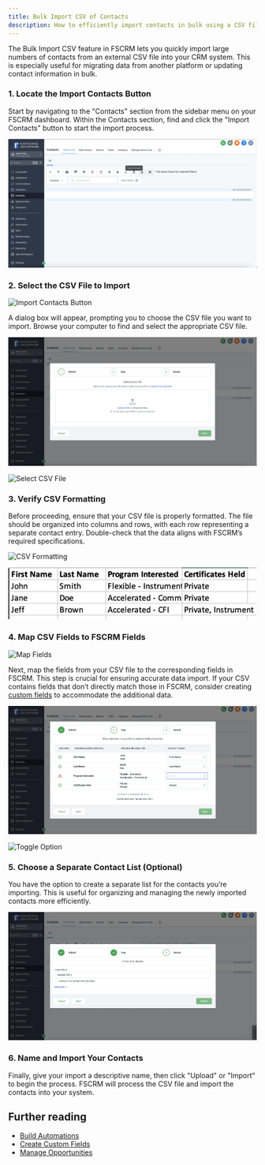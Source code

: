 ```yaml
---
title: Bulk Import CSV of Contacts
description: How to efficiently import contacts in bulk using a CSV file in FSCRM.
---
```


The Bulk Import CSV feature in FSCRM lets you quickly import large numbers of contacts from an external CSV file into your CRM system. This is especially useful for migrating data from another platform or updating contact information in bulk.

### 1. Locate the Import Contacts Button

Start by navigating to the "Contacts" section from the sidebar menu on your FSCRM dashboard. Within the Contacts section, find and click the "Import Contacts" button to start the import process.

![Import Contacts Button](/public/bulk-csv-guide/navigate-to-import-contacts.webp)


### 2. Select the CSV File to Import

![Import Contacts Button](/bulk-csv-guide/navigate-to-import-contacts.png)


A dialog box will appear, prompting you to choose the CSV file you want to import. Browse your computer to find and select the appropriate CSV file.


![Select CSV File](/public/bulk-csv-guide/choose-csv-file.webp)

![Select CSV File](/bulk-csv-guide/choose-csv-file.png)


### 3. Verify CSV Formatting


Before proceeding, ensure that your CSV file is properly formatted. The file should be organized into columns and rows, with each row representing a separate contact entry. Double-check that the data aligns with FSCRM’s required specifications.

![CSV Formatting](/bulk-csv-guide/sample-csv.png)


![CSV Formatting](/public/bulk-csv-guide/sample-csv.webp)


### 4. Map CSV Fields to FSCRM Fields

![Map Fields](/bulk-csv-guide/map-fields-csv.png)


Next, map the fields from your CSV file to the corresponding fields in FSCRM. This step is crucial for ensuring accurate data import. If your CSV contains fields that don’t directly match those in FSCRM, consider creating [custom fields](/guides/custom-fields) to accommodate the additional data.


![Map Fields](/public/bulk-csv-guide/map-fields-csv.webp)

![Toggle Option](/bulk-csv-guide/name-csv-import.png)


### 5. Choose a Separate Contact List (Optional)

You have the option to create a separate list for the contacts you’re importing. This is useful for organizing and managing the newly imported contacts more efficiently.

![Toggle Option](/public/bulk-csv-guide/name-csv-import.webp)

### 6. Name and Import Your Contacts

Finally, give your import a descriptive name, then click "Upload" or "Import" to begin the process. FSCRM will process the CSV file and import the contacts into your system.

## Further reading

- [Build Automations](/guides/build-automations)
- [Create Custom Fields](/guides/custom-fields)
- [Manage Opportunities](/guides/manage-opportunities)
